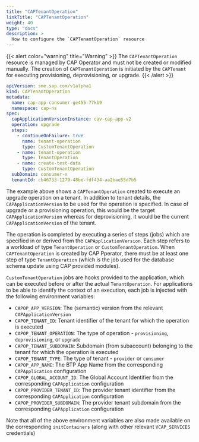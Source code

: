 ```yaml
---
title: "CAPTenantOperation"
linkTitle: "CAPTenantOperation"
weight: 40
type: "docs"
description: >
  How to configure the `CAPTenantOperation` resource
---
```


{{< alert color="warning" title="Warning" >}}
The `CAPTenantOperation` resource is managed by CAP Operator and must not be created or modified manually. The creation of `CAPTenantOperation` is initiated by the `CAPTenant` for executing provisioning, deprovisioning, or upgrade.
{{< /alert >}}

```yaml
apiVersion: sme.sap.com/v1alpha1
kind: CAPTenantOperation
metadata:
  name: cap-app-consumer-ge455-77kb9
  namespace: cap-ns
spec:
  capApplicationVersionInstance: cav-cap-app-v2
  operation: upgrade
  steps:
    - continueOnFailure: true
      name: tenant-operation
      type: CustomTenantOperation
    - name: tenant-operation
      type: TenantOperation
    - name: create-test-data
      type: CustomTenantOperation
  subDomain: consumer-x
  tenantId: cb46733-1279-48be-fdf434-aa2bae55d7b5
```

The example above shows a `CAPTenantOperation` created to execute an upgrade operation on a tenant. In addition to tenant details, the `CAPApplicationVersion` to be used for the operation is specified. In case of upgrade or a provisioning operation, this would be the target `CAPApplicationVersion` whereas for deprovisioning, it would be the current `CAPApplicationVersion` of the tenant.

The operation is completed by executing a series of steps (jobs) which are specified in or derived from the `CAPApplicationVersion`. Each step refers to a workload of type `TenantOperation` or `CustomTenantOperation`. When `CAPTenantOperation` is created by CAP Pperator, there must be at least one step of type `TenantOperation` (which is the job used for the database schema update using CAP provided modules).

`CustomTenantOperation` jobs are hooks provided to the application, which can be executed before or after the actual `TenantOperation`. For applications to be able to identify the context of an execution, each job is injected with the following environment variables:

- `CAPOP_APP_VERSION`: The (semantic) version from the relevant `CAPApplicationVersion`
- `CAPOP_TENANT_ID`: Tenant identifier of the tenant for which the operation is executed
- `CAPOP_TENANT_OPERATION`: The type of operation - `provisioning`, `deprovisioning`, or `upgrade`
- `CAPOP_TENANT_SUBDOMAIN`: Subdomain (from subaccount) belonging to the tenant for which the operation is executed
- `CAPOP_TENANT_TYPE`: The type of tenant - `provider` or `consumer`
- `CAPOP_APP_NAME`: The BTP App Name from the corresponding `CAPApplication` configuration
- `CAPOP_GLOBAL_ACCOUNT_ID`: The Global Account Identifier from the corresponding `CAPApplication` configuration
- `CAPOP_PROVIDER_TENANT_ID`: The provider tenant identifier from the corresponding `CAPApplication` configuration
- `CAPOP_PROVIDER_SUBDOMAIN`: The provider tenant subdomain from the corresponding `CAPApplication` configuration

Note that all of the above environment variables are also made available on the corresponding `initContainers` (along with other relevant `VCAP_SERVICES` credentials)